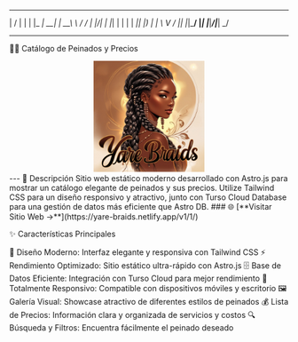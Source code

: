   __  __ _   _ _____ ___ ___  _____   __
 |  \/  | | | |_   _| __|   \| __\ \ / /
 | |\/| | |_| | | | | _|| |) | _| \ V / 
 |_|  |_|\___/  |_| |___|___/|___| \_/  

---
💇‍♀️ Catálogo de Peinados y Precios
<div align="center">
<img src="./public/logo.jpg" alt="Logo del Salón" width="200" height="200">
</div>
---
📖 Descripción
Sitio web estático moderno desarrollado con Astro.js para mostrar un catálogo elegante de peinados y sus precios. 
Utilize Tailwind CSS para un diseño responsivo y atractivo, junto con Turso Cloud Database para una gestión de datos más eficiente que Astro DB.
### 🌐 [**Visitar Sitio Web →**](https://yare-braids.netlify.app/v1/1/)

✨ Características Principales

🎨 Diseño Moderno: Interfaz elegante y responsiva con Tailwind CSS
⚡ Rendimiento Optimizado: Sitio estático ultra-rápido con Astro.js
🗄️ Base de Datos Eficiente: Integración con Turso Cloud para mejor rendimiento
📱 Totalmente Responsivo: Compatible con dispositivos móviles y escritorio
🖼️ Galería Visual: Showcase atractivo de diferentes estilos de peinados
💰 Lista de Precios: Información clara y organizada de servicios y costos
🔍 Búsqueda y Filtros: Encuentra fácilmente el peinado deseado
